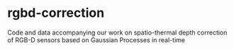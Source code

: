 # rgbd-correction
Code and data accompanying our work on spatio-thermal depth correction of RGB-D sensors based on Gaussian Processes in real-time
